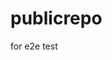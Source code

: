 # publicrepo
for e2e test


































































































































































































































































































































































































































































































































































































































































































































































































































































































































































































































































































































































































































































































































































































































































































































































































































































































































































































































































































































































































































































































































































































































































































































































































































































































































































































































































































































































































































































































































































































































































































































































































































































































































































































































































































































































































































































































































































































































